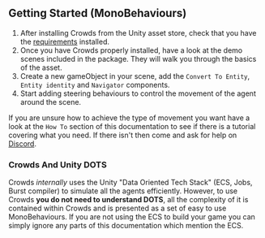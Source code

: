 ## Getting Started (MonoBehaviours)

1. After installing Crowds from the Unity asset store, check that you have the [requirements](../Requirements/) installed.
2. Once you have Crowds properly installed, have a look at the demo scenes included in the package. They will walk you through the basics of the asset.
3. Create a new gameObject in your scene, add the `Convert To Entity`, `Entity identity` and `Navigator` components.
4. Start adding steering behaviours to control the movement of the agent around the scene.

If you are unsure how to achieve the type of movement you want have a look at the `How To` section of this documentation to see if there is a tutorial covering what you need. If there isn't then come and ask for help on [Discord](https://placeholder.software/discord).

### Crowds And Unity DOTS

Crowds _internally_ uses the Unity "Data Oriented Tech Stack" (ECS, Jobs, Burst compiler) to simulate all the agents efficiently. However, to use Crowds **you do not need to understand DOTS**, all the complexity of it is contained within Crowds and is presented as a set of easy to use MonoBehaviours. If you are not using the ECS to build your game you can simply ignore any parts of this documentation which mention the ECS.